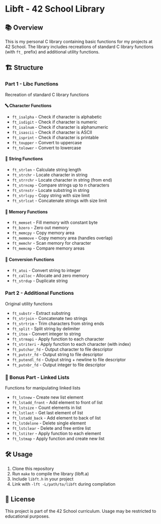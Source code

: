 # Libft - 42 School Library

## 📚 Overview

This is my personal C library containing basic functions for my projects at 42 School. The library includes recreations of standard C library functions (with `ft_` prefix) and additional utility functions.

## 🏗️ Structure

### Part 1 - Libc Functions
Recreation of standard C library functions

#### 🔤 Character Functions
- `ft_isalpha` - Check if character is alphabetic
- `ft_isdigit` - Check if character is numeric  
- `ft_isalnum` - Check if character is alphanumeric
- `ft_isascii` - Check if character is ASCII
- `ft_isprint` - Check if character is printable
- `ft_toupper` - Convert to uppercase
- `ft_tolower` - Convert to lowercase

#### 📝 String Functions
- `ft_strlen` - Calculate string length
- `ft_strchr` - Locate character in string
- `ft_strrchr` - Locate character in string (from end)
- `ft_strncmp` - Compare strings up to n characters  
- `ft_strnstr` - Locate substring in string
- `ft_strlcpy` - Copy string with size limit
- `ft_strlcat` - Concatenate strings with size limit

#### 🧠 Memory Functions
- `ft_memset` - Fill memory with constant byte
- `ft_bzero` - Zero out memory
- `ft_memcpy` - Copy memory area
- `ft_memmove` - Copy memory area (handles overlap)
- `ft_memchr` - Scan memory for character
- `ft_memcmp` - Compare memory areas

#### 🔄 Conversion Functions
- `ft_atoi` - Convert string to integer
- `ft_calloc` - Allocate and zero memory  
- `ft_strdup` - Duplicate string

### Part 2 - Additional Functions
Original utility functions

- `ft_substr` - Extract substring
- `ft_strjoin` - Concatenate two strings
- `ft_strtrim` - Trim characters from string ends
- `ft_split` - Split string by delimiter
- `ft_itoa` - Convert integer to string
- `ft_strmapi` - Apply function to each character
- `ft_striteri` - Apply function to each character (with index)
- `ft_putchar_fd` - Output character to file descriptor
- `ft_putstr_fd` - Output string to file descriptor  
- `ft_putendl_fd` - Output string + newline to file descriptor
- `ft_putnbr_fd` - Output integer to file descriptor

### 🎁 Bonus Part - Linked Lists
Functions for manipulating linked lists

- `ft_lstnew` - Create new list element
- `ft_lstadd_front` - Add element to front of list
- `ft_lstsize` - Count elements in list  
- `ft_lstlast` - Get last element of list
- `ft_lstadd_back` - Add element to back of list
- `ft_lstdelone` - Delete single element
- `ft_lstclear` - Delete and free entire list
- `ft_lstiter` - Apply function to each element
- `ft_lstmap` - Apply function and create new list

## 🛠️ Usage

1. Clone this repository
2. Run `make` to compile the library (libft.a)
3. Include `libft.h` in your project
4. Link with `-lft -L/path/to/libft` during compilation

## 📜 License

This project is part of the 42 School curriculum. Usage may be restricted to educational purposes.
